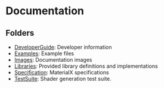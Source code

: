 # Documentation

## Folders

- [DeveloperGuide](DeveloperGuide): Developer information
- [Examples](Examples): Example files
- [Images](Images): Documentation images
- [Libraries](Libraries): Provided library definitions and implementations
- [Specification](Libraries): MaterialX specifications
- [TestSuite](TestSuite): Shader generation test suite.

